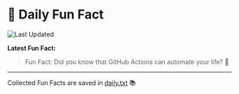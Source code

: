 # 🌟 Daily Fun Fact

![Last Updated](https://img.shields.io/badge/Last_Updated-2025_09_25-blue?style=flat-square)

**Latest Fun Fact:**

> Fun Fact: Did you know that GitHub Actions can automate your life? 🚀

---

Collected Fun Facts are saved in [daily.txt](daily.txt) 📚
